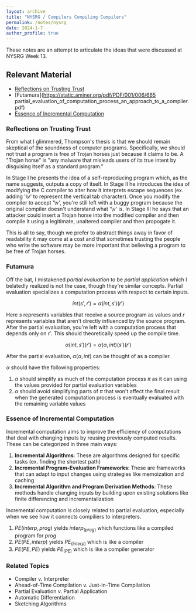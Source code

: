```yaml
---
layout: archive
title: "NYSRG / Compilers Compiling Compilers"
permalink: /notes/nysrg
date: 2024-1-7
author_profile: true
---
```


These notes are an attempt to articulate the ideas that were discussed at NYSRG Week 13. 

## Relevant Material 
* [Reflections on Trusting Trust](https://www.cs.cmu.edu/~rdriley/487/papers/Thompson_1984_ReflectionsonTrustingTrust.pdf)
* [Futamura](https://static.aminer.org/pdf/PDF/001/006/665 partial_evaluation_of_computation_process_an_approach_to_a_compiler.pdf)
* [Essence of Incremental Computation](https://arxiv.org/pdf/2312.07946.pdf)

### Reflections on Trusting Trust

From what I glimmered, Thompson's thesis is that we should remain skeptical of the soundness of computer programs. Specifically, we should not trust a program is free of Trojan horses just because it claims to be. A "Trojan horse" is "any malware that misleads users of its true intent by disguising itself as a standard program." 

In Stage I he presents the idea of a self-reproducing program which, as the name suggests, outputs a copy of itself. In Stage II he introduces the idea of modifying the C compiler to alter how it interprets escape sequences (ex. adding '\v' to represent the vertical tab character). Once you modify the compiler to accept '\v', you're still left with a buggy program because the original compiler doesn't understand what '\v' is. In Stage III he says that an attacker could insert a Trojan horse into the modified compiler and then compile it using a legitimate, unaltered compiler and then propogate it. 

This is all to say, though we prefer to abstract things away in favor of readability it may come at a cost and that sometimes trusting the people who write the software may be more important that believing a program to be free of Trojan horses. 

### Futamura

Off the bat, I mistakened _partial evaluation_ to be _partial application_ which I belatedly realized is not the case, though they're similar concepts. Partial evaluation specializes a computation process with respect to certain inputs. 

$$int(s', r') = \alpha(int, s')(r')$$

Here $s$ represents variables that receive a source program as values and $r$ represents variables that aren't directly influenced by the source program. After the partial evaluation, you're left with a computation process that depends only on $r'$. This should theoretically speed up the compile time. 

$$\alpha(int, s')(r') = \alpha(\alpha, int)(s')(r')$$

After the partial evaluation, $\alpha(\alpha, int)$ can be thought of as a compiler. 

$\alpha$ should have the following properties:

1) $\alpha$ should simplify as much of the computation process $\pi$ as it can using the values provided for partial evaluation variables
2) $\alpha$ should avoid simplifying parts of $\pi$ that won't affect the final result when the generated computation process is eventually evaluated with the remaining variable values

### Essence of Incremental Computation 

Incremental computation aims to improve the efficiency of computations that deal with changing inputs by reusing previously computed results. These can be categorized in three main ways:

1) **Incremental Algorithms**: These are algorithms designed for specific tasks (ex. finding the shortest path)
2) **Incremental Program-Evaluation Frameworks**: These are frameworks that can adapt to input changes using strategies like memoization and caching
3) **Incremental Algorithm and Program Derivation Methods**: These methods handle changing inputs by building upon existing solutions like finite differencing and incrementalization

Incremental computation is closely related to partial evaluation, especially when we see how it connects compiliers to interpreters. 

1) $PE(interp, prog)$ yields $interp_(prog)$ which functions like a compiled program for $prog$
2) $PE(PE, interp)$ yields $PE_(interp)$ which is like a compiler 
3) $PE(PE, PE)$ yields $PE_(PE)$ which is like a compiler generator

### Related Topics 
* Compiler v. Interpreter
* Ahead-of-Time Compilation v. Just-in-Time Compilation
* Partial Evaluation v. Partial Application 
* Automatic Differentiation
* Sketching Algorithms